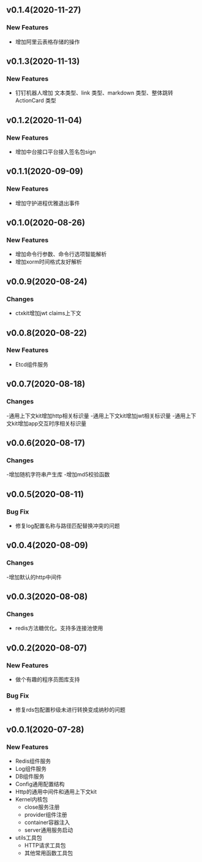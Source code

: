 ## v0.1.4(2020-11-27)
### New Features
- 增加阿里云表格存储的操作

## v0.1.3(2020-11-13)
### New Features
- 钉钉机器人增加 文本类型、link 类型、markdown 类型、整体跳转 ActionCard 类型

## v0.1.2(2020-11-04)
### New Features
- 增加中台接口平台接入签名包sign

## v0.1.1(2020-09-09)
### New Features
- 增加守护进程优雅退出事件

## v0.1.0(2020-08-26)
### New Features
- 增加命令行参数、命令行选项智能解析
- 增加xorm时间格式友好解析

## v0.0.9(2020-08-24)
### Changes
- ctxkit增加jwt claims上下文


## v0.0.8(2020-08-22)
### New Features
- Etcd组件服务

## v0.0.7(2020-08-18)
### Changes
-通用上下文kit增加http相关标识量
-通用上下文kit增加jwt相关标识量
-通用上下文kit增加app交互时序相关标识量

## v0.0.6(2020-08-17)
### Changes
-增加随机字符串产生库
-增加md5校验函数


## v0.0.5(2020-08-11)
### Bug Fix
- 修复log配置名称与路径匹配替换冲突的问题


## v0.0.4(2020-08-09)
### Changes
-增加默认的http中间件


## v0.0.3(2020-08-08)
### Changes
- redis方法糖优化。支持多连接池使用


## v0.0.2(2020-08-07)
### New Features
- 做个有趣的程序员图库支持
### Bug Fix
- 修复rds包配置秒级未进行转换变成纳秒的问题


## v0.0.1(2020-07-28)
### New Features
- Redis组件服务
- Log组件服务
- DB组件服务
- Config通用配置结构
- Http的通用中间件和通用上下文kit
- Kernel内核包
    - close服务注册
    - provider组件注册
    - container容器注入
    - server通用服务启动
- utils工具包
    - HTTP请求工具包
    - 其他常用函数工具包